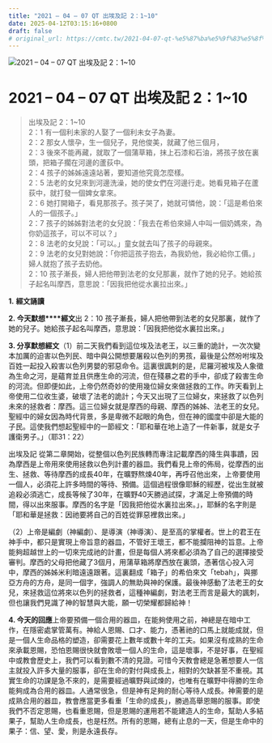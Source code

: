 ```yaml
---
title: "2021 – 04 – 07 QT 出埃及記 2：1~10"
date: 2025-04-12T03:15:16+0800
draft: false
# original_url: https://cmtc.tw/2021-04-07-qt-%e5%87%ba%e5%9f%83%e5%8f%8a%e8%a8%98-2%ef%bc%9a110
---
```


![2021 – 04 – 07 QT 出埃及記 2：1\~10](/images/qt.jpg   "2021 – 04 – 07 QT 出埃及記 2：1\~10")

# 2021 – 04 – 07 QT 出埃及記 2：1\~10

> 出埃及記 2：1\~10  
> 2：1 有一個利未家的人娶了一個利未女子為妻。  
> 2：2 那女人懷孕，生一個兒子，見他俊美，就藏了他三個月，  
> 2：3 後來不能再藏，就取了一個蒲草箱，抹上石漆和石油，將孩子放在裏頭，把箱子擱在河邊的蘆荻中。  
> 2：4 孩子的姊姊遠遠站著，要知道他究竟怎麼樣。  
> 2：5 法老的女兒來到河邊洗澡，她的使女們在河邊行走。她看見箱子在蘆荻中，就打發一個婢女拿來。  
> 2：6 她打開箱子，看見那孩子。孩子哭了，她就可憐他，說：「這是希伯來人的一個孩子。」  
> 2：7 孩子的姊姊對法老的女兒說：「我去在希伯來婦人中叫一個奶媽來，為你奶這孩子，可以不可以？」  
> 2：8 法老的女兒說：「可以。」童女就去叫了孩子的母親來。  
> 2：9 法老的女兒對她說：「你把這孩子抱去，為我奶他，我必給你工價。」婦人就抱了孩子去奶他。  
> 2：10 孩子漸長，婦人把他帶到法老的女兒那裏，就作了她的兒子。她給孩子起名叫摩西，意思說：「因我把他從水裏拉出來。」

**1.** **經文誦讀**

**2. 今天默想****經文**出 2：10 孩子漸長，婦人把他帶到法老的女兒那裏，就作了她的兒子。她給孩子起名叫摩西，意思說：「因我把他從水裏拉出來。」

**3. 分享默想經文**（1）前二天我們看到這位埃及法老王，以三重的詭計，一次次變本加厲的迫害以色列民、暗中與公開想要屠殺以色列的男孩，最後是公然吩咐埃及百姓一起投入殺害以色列男嬰的邪惡命令。這裏很諷刺的是，尼羅河被埃及人象徵為生命之河，是蘊育並且供應生命的河流，但在殘暴之君的手中，卻成了殺害生命的河流。但即便如此，上帝仍然奇妙的使用幾位婦女來做拯救的工作。昨天看到上帝使用二位收生婆，破壞了法老的詭計；今天又出現了三位婦女，來拯救了以色列未來的拯救者：摩西。這三位婦女就是摩西的母親、摩西的姊姊、法老王的女兒。聖經中的婦女因為時代背景，多是卑微不起眼的角色，但在神的國度中卻是大能的子民。這使我們想起聖經中的一節經文：「耶和華在地上造了一件新事，就是女子護衛男子。」（耶31：22）

出埃及記 從第二章開始，從整個以色列民族轉而專注記載摩西的降生與事蹟，因為摩西是上帝用來使用拯救以色列計畫的器皿。我們看見上帝的佈局，從摩西的出生、拯救、等待摩西的成長40年，在曠野熬煉40年，再呼召他出來，上帝要使用一個人，必須花上許多時間的等待、預備。這個過程很像耶穌的經歷，從出生就被追殺必須逃亡，成長等候了30年，在曠野40天勝過試探，才滿足上帝預備的時間，得以出來服事。摩西的名字是「因我把他從水裏拉出來。」，耶穌的名字則是「耶和華是拯救：因祂要將自己的百姓從罪惡裡救出來。」

（2）上帝是編劇（神編劇）、是導演（神導演）、是至高的掌權者。世上的君王在神手中，都只是實現上帝旨意的器皿，不管好王壞王，都不能攔阻神的旨意。上帝能夠超越世上的一切來完成祂的計畫，但是每個人將來都必須為了自己的選擇接受審判。摩西的父母把他藏了3個月，用蒲草箱將摩西放在裏頭，憑著信心投入河中，摩西的姊姊米利暗遠遠跟著。這裏翻成「箱子」的希伯來文「tebah」，與挪亞方舟的方舟，是同一個字，強調人的無助與神的保護。最後神感動了法老王的女兒，來拯救這位將來以色列的拯救者，這種神編劇，對法老王而言是最大的諷刺，但也讓我們見識了神的智慧與大能，願一切榮耀都歸給神！

**4. 今天的回應**上帝要預備一個合用的器皿，在能夠使用之前，神總是在暗中工作，在隱密處掌管萬有。神給人恩賜、口才、能力，憑著祂的口馬上就能成就，但是一個人生命品格的塑造，卻需要花上數年或數十年的工夫。如果沒有成熟的生命來承載恩賜，恐怕恩賜很快就會敗壞一個人的生命，這是壞事，不是好事，在聖經中或教會歷史上，我們可以看到數不清的見證。可惜今天教會總是急著想要人一信主就投入許多大量的服事，卻在生命的對付與成長上，相對的欠缺甚至不重視。其實生命的功課是急不來的，是需要經過曠野與試煉的，也唯有在曠野中得勝的生命能夠成為合用的器皿。人通常很急，但是神有足夠的耐心等待人成長。神需要的是成熟合用的器皿，教會應當更多看重「生命的成長」，勝過高舉恩賜的服事。即使我們不否定恩賜，也看重恩賜，但是恩賜的運用若不能建造人的生命，幫助人多結果子，幫助人生命成長，也是枉然。所有的恩賜，總有止息的一天，但是生命中的果子：信、望、愛，則是永遠長存。